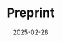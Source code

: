 ---
layout: post
category: print
title: 'Preprint'
date: 2025-02-28
description: '<u>Yuko Nakagi†§</u>, Keigo Tada†, Sota Yoshino†, Shinji Nishimoto*‡, Yu Takagi*‡<br /><b><a href="https://www.arxiv.org/abs/2502.20779">Triple Phase Transitions: Understanding the Learning Dynamics of Large Language Models from a Neuroscience Perspective</a></b><br /><i>arXiv</i>, 2025<br /><br />'
github_url: 
img_url: 
---
